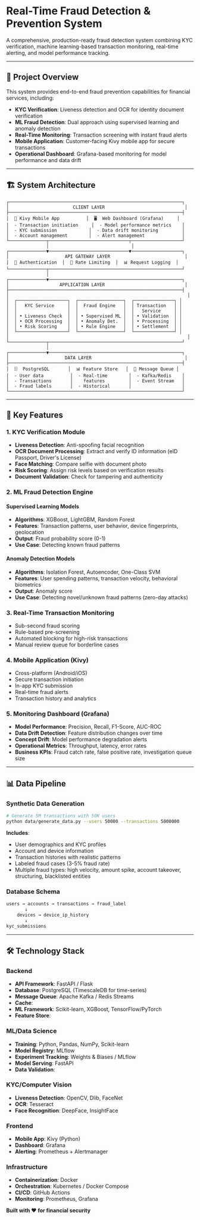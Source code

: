 # Real-Time Fraud Detection & Prevention System

A comprehensive, production-ready fraud detection system combining KYC verification, machine learning-based transaction monitoring, real-time alerting, and model performance tracking.

---

## 🎯 Project Overview

This system provides end-to-end fraud prevention capabilities for financial services, including:

- **KYC Verification**: Liveness detection and OCR for identity document verification
- **ML Fraud Detection**: Dual approach using supervised learning and anomaly detection
- **Real-Time Monitoring**: Transaction screening with instant fraud alerts
- **Mobile Application**: Customer-facing Kivy mobile app for secure transactions
- **Operational Dashboard**: Grafana-based monitoring for model performance and data drift

---

## 🏗️ System Architecture

```
┌─────────────────────────────────────────────────────────────────┐
│                        CLIENT LAYER                              │
├─────────────────────────────────────────────────────────────────┤
│  📱 Kivy Mobile App          │  🖥️  Web Dashboard (Grafana)     │
│  - Transaction initiation     │  - Model performance metrics    │
│  - KYC submission            │  - Data drift monitoring         │
│  - Account management        │  - Alert management              │
└──────────────┬──────────────────────────────┬───────────────────┘
               │                               │
┌──────────────▼──────────────────────────────▼───────────────────┐
│                     API GATEWAY LAYER                            │
│  🔐 Authentication  │  🚦 Rate Limiting  │  📊 Request Logging  │
└──────────────┬──────────────────────────────────────────────────┘
               │
┌──────────────▼──────────────────────────────────────────────────┐
│                   APPLICATION LAYER                              │
├─────────────────────────────────────────────────────────────────┤
│                                                                   │
│  ┌───────────────────┐  ┌─────────────────┐  ┌───────────────┐ │
│  │   KYC Service     │  │  Fraud Engine   │  │ Transaction   │ │
│  │                   │  │                 │  │   Service     │ │
│  │ • Liveness Check  │  │ • Supervised ML │  │ • Validation  │ │
│  │ • OCR Processing  │  │ • Anomaly Det.  │  │ • Processing  │ │
│  │ • Risk Scoring    │  │ • Rule Engine   │  │ • Settlement  │ │
│  └───────────────────┘  └─────────────────┘  └───────────────┘ │
│                                                                   │
└──────────────┬──────────────────────────────────────────────────┘
               │
┌──────────────▼──────────────────────────────────────────────────┐
│                     DATA LAYER                                   │
├─────────────────────────────────────────────────────────────────┤
│  🗄️  PostgreSQL       │  📊 Feature Store   │  🔄 Message Queue │
│  - User data          │  - Real-time        │  - Kafka/Redis    │
│  - Transactions       │    features         │  - Event Stream   │
│  - Fraud labels       │  - Historical       │                   │
└─────────────────────────────────────────────────────────────────┘
```

---

## 🚀 Key Features

### 1. KYC Verification Module
- **Liveness Detection**: Anti-spoofing facial recognition
- **OCR Document Processing**: Extract and verify ID information (eID Passport, Driver's License)
- **Face Matching**: Compare selfie with document photo
- **Risk Scoring**: Assign risk levels based on verification results
- **Document Validation**: Check for tampering and authenticity

### 2. ML Fraud Detection Engine

#### Supervised Learning Models
- **Algorithms**: XGBoost, LightGBM, Random Forest
- **Features**: Transaction patterns, user behavior, device fingerprints, geolocation
- **Output**: Fraud probability score (0-1)
- **Use Case**: Detecting known fraud patterns

#### Anomaly Detection Models
- **Algorithms**: Isolation Forest, Autoencoder, One-Class SVM
- **Features**: User spending patterns, transaction velocity, behavioral biometrics
- **Output**: Anomaly score
- **Use Case**: Detecting novel/unknown fraud patterns (zero-day attacks)

### 3. Real-Time Transaction Monitoring
- Sub-second fraud scoring
- Rule-based pre-screening
- Automated blocking for high-risk transactions
- Manual review queue for borderline cases

### 4. Mobile Application (Kivy)
- Cross-platform (Android/iOS)
- Secure transaction initiation
- In-app KYC submission
- Real-time fraud alerts
- Transaction history and analytics

### 5. Monitoring Dashboard (Grafana)
- **Model Performance**: Precision, Recall, F1-Score, AUC-ROC
- **Data Drift Detection**: Feature distribution changes over time
- **Concept Drift**: Model performance degradation alerts
- **Operational Metrics**: Throughput, latency, error rates
- **Business KPIs**: Fraud catch rate, false positive rate, investigation queue size

---

## 📊 Data Pipeline

### Synthetic Data Generation
```bash
# Generate 5M transactions with 50K users
python data/generate_data.py --users 50000 --transactions 5000000
```

**Includes**:
- User demographics and KYC profiles
- Account and device information
- Transaction histories with realistic patterns
- Labeled fraud cases (3-5% fraud rate)
- Multiple fraud types: high velocity, amount spike, account takeover, structuring, blacklisted entities

### Database Schema
```sql
users → accounts → transactions → fraud_label
       ↓
    devices → device_ip_history
       ↓
kyc_submissions
```

---

## 🛠️ Technology Stack

### Backend
- **API Framework**: FastAPI / Flask
- **Database**: PostgreSQL (TimescaleDB for time-series)
- **Message Queue**: Apache Kafka / Redis Streams
- **Cache**: 
- **ML Framework**: Scikit-learn, XGBoost, TensorFlow/PyTorch
- **Feature Store**: 

### ML/Data Science
- **Training**: Python, Pandas, NumPy, Scikit-learn
- **Model Registry**: MLflow
- **Experiment Tracking**: Weights & Biases / MLflow
- **Model Serving**: FastAPI
- **Data Validation**:

### KYC/Computer Vision
- **Liveness Detection**: OpenCV, Dlib, FaceNet
- **OCR**: Tesseract
- **Face Recognition**: DeepFace, InsightFace

### Frontend
- **Mobile App**: Kivy (Python)
- **Dashboard**: Grafana
- **Alerting**: Prometheus + Alertmanager

### Infrastructure
- **Containerization**: Docker
- **Orchestration**: Kubernetes / Docker Compose
- **CI/CD**: GitHub Actions
- **Monitoring**: Prometheus, Grafana



**Built with ❤️ for financial security**
